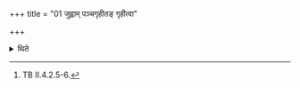 +++
title = "01 जुह्वाम् पञ्चगृहीतङ् गृहीत्वा"

+++

<details><summary>थिते</summary>

1. Having taken five-times-scooped ghee into the Juhū, (the Adhvaryu) offers two libations of ghee with svayaṁ kr̥ṇvānaḥ...[^1] 

[^1]: TB II.4.2.5-6.  


</details>
